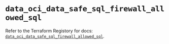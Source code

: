 # `data_oci_data_safe_sql_firewall_allowed_sql`

Refer to the Terraform Registory for docs: [`data_oci_data_safe_sql_firewall_allowed_sql`](https://registry.terraform.io/providers/oracle/oci/6.18.0/docs/data-sources/data_safe_sql_firewall_allowed_sql).
